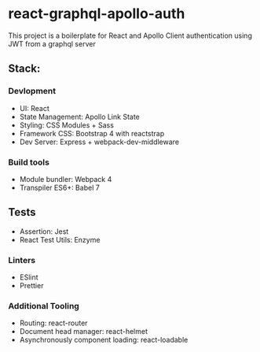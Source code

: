 # react-graphql-apollo-auth

This project is a boilerplate for React and Apollo Client authentication using JWT from a graphql server

## Stack:

### Devlopment
* UI: React
* State Management: Apollo Link State
* Styling: CSS Modules + Sass
* Framework CSS: Bootstrap 4 with reactstrap
* Dev Server: Express + webpack-dev-middleware

### Build tools
* Module bundler: Webpack 4
* Transpiler ES6+: Babel 7

## Tests
* Assertion: Jest
* React Test Utils: Enzyme

### Linters
* ESlint
* Prettier

### Additional Tooling
* Routing: react-router
* Document head manager: react-helmet
* Asynchronously component loading: react-loadable
